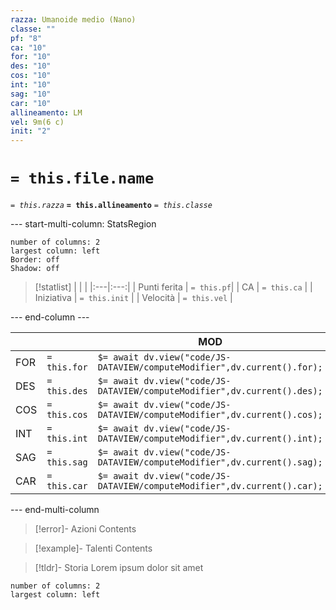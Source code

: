 ```yaml
---
razza: Umanoide medio (Nano)
classe: ""
pf: "8"
ca: "10"
for: "10"
des: "10"
cos: "10"
int: "10"
sag: "10"
car: "10"
allineamento: LM
vel: 9m(6 c)
init: "2"
---
```

# `= this.file.name`
*`= this.razza`* **`= this.allineamento`** 
*`= this.classe`*

--- start-multi-column: StatsRegion
```column-settings  
number of columns: 2  
largest column: left
Border: off
Shadow: off
```

> [!statlist]
> | | |
> |:---|:---:|
> | Punti ferita | `= this.pf`|
> | CA | `= this.ca` |
> | Iniziativa | `= this.init` |
> | Velocità | `= this.vel` |
> 

--- end-column ---

|     |              | MOD                                                                      |
| --- | ------------ | ------------------------------------------------------------------------ |
| FOR | `= this.for` | `$= await dv.view("code/JS-DATAVIEW/computeModifier",dv.current().for);` |
| DES | `= this.des` | `$= await dv.view("code/JS-DATAVIEW/computeModifier",dv.current().des);` |
| COS | `= this.cos` | `$= await dv.view("code/JS-DATAVIEW/computeModifier",dv.current().cos);` |
| INT | `= this.int` | `$= await dv.view("code/JS-DATAVIEW/computeModifier",dv.current().int);` |
| SAG | `= this.sag` | `$= await dv.view("code/JS-DATAVIEW/computeModifier",dv.current().sag);` |
| CAR | `= this.car` | `$= await dv.view("code/JS-DATAVIEW/computeModifier",dv.current().car);` |


--- end-multi-column

> [!error]- Azioni
> Contents

> [!example]- Talenti
> Contents

> [!tldr]- Storia
> Lorem ipsum dolor sit amet


```column-settings  
number of columns: 2  
largest column: left  
```



